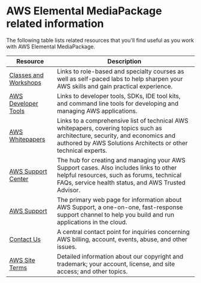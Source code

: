 # AWS Elemental MediaPackage related information<a name="resources"></a>

The following table lists related resources that you'll find useful as you work with AWS Elemental MediaPackage\.


| Resource | Description | 
| --- | --- | 
| [Classes and Workshops](https://aws.amazon.com/training/course-descriptions/) | Links to role\-based and specialty courses as well as self\-paced labs to help sharpen your AWS skills and gain practical experience\. | 
| [AWS Developer Tools](https://aws.amazon.com/tools/) | Links to developer tools, SDKs, IDE tool kits, and command line tools for developing and managing AWS applications\. | 
| [AWS Whitepapers](https://aws.amazon.com/whitepapers/) | Links to a comprehensive list of technical AWS whitepapers, covering topics such as architecture, security, and economics and authored by AWS Solutions Architects or other technical experts\. | 
| [AWS Support Center](https://console.aws.amazon.com/support/home#/) | The hub for creating and managing your AWS Support cases\. Also includes links to other helpful resources, such as forums, technical FAQs, service health status, and AWS Trusted Advisor\. | 
| [AWS Support](https://aws.amazon.com/premiumsupport/) | The primary web page for information about AWS Support, a one\-on\-one, fast\-response support channel to help you build and run applications in the cloud\. | 
| [Contact Us](https://aws.amazon.com/contact-us) | A central contact point for inquiries concerning AWS billing, account, events, abuse, and other issues\. | 
| [AWS Site Terms](https://aws.amazon.com/terms/) | Detailed information about our copyright and trademark; your account, license, and site access; and other topics\. | 
